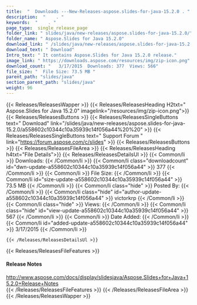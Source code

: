 ```yaml
---
title:  "  Downloads ---New-Releases-aspose.slides-for-java-15.2.0 . " 
description:  "    . " 
keywords:  "    . " 
page_type:  single_release_page
folder_link: " slides/java/new-releases/aspose.slides-for-java-15.2.0/"
folder_name: " Aspose.Slides for Java 15.2.0"
download_link: " /slides/java/new-releases/aspose.slides-for-java-15.2.0/a558602c10344c10a35939c14f056a44"
download_text: " Download"
Intro_text: " It contains Aspose.Slides for Java 15.2.0 release."
image_link: " https://downloads.aspose.com/resources/img/zip-icon.png"
download_count: "   3/17/2015  Downloads: 377  Views: 566"
file_size: "  File Size: 73.5 MB "
parent_path: "slides/java"
section_parent_path: "slides/java"
weight: 96 
---
```


{{< Releases/ReleasesWapper >}}
  {{< Releases/ReleasesHeading H2txt=" Aspose.Slides for Java 15.2.0" imagelink="/resources/img/zip-icon.png">}}
  {{< Releases/ReleasesButtons >}}
    {{< Releases/ReleasesSingleButtons text=" Download" link="/slides/java/new-releases/aspose.slides-for-java-15.2.0/a558602c10344c10a35939c14f056a44%20%20" >}}
    {{< Releases/ReleasesSingleButtons text=" Support Forum " link="https://forum.aspose.com/c/slides" >}}
  {{< Releases/ReleasesButtons >}}
  {{< Releases/ReleasesFileArea >}}
    {{< Releases/ReleasesHeading h4txt="File Details">}}
    {{< Releases/ReleasesDetailsUl >}}
            {{< Common/li  >}} Downloads: {{< /Common/li >}} 
      {{< Common/li class="downloadcount" id="dwn-update-a558602c10344c10a35939c14f056a44" >}} 377 {{< /Common/li >}} 
      {{< Common/li  >}} File Size: {{< /Common/li >}} 
      {{< Common/li id="size-update-a558602c10344c10a35939c14f056a44" >}} 73.5 MB {{< /Common/li >}} 
      {{< Common/li  class="hide" >}} Posted By: {{< /Common/li >}} 
      {{< Common/li class="hide" id="author-update-a558602c10344c10a35939c14f056a44" >}} victorkrp {{< /Common/li >}} 
      {{< Common/li class="hide"  >}} Views: {{< /Common/li >}} 
      {{< Common/li class="hide" id="view-update-a558602c10344c10a35939c14f056a44" >}} 567 {{< /Common/li >}} 
      {{< Common/li  >}} Date Added: {{< /Common/li >}} 
      {{< Common/li id="added-update-a558602c10344c10a35939c14f056a44" >}} 3/17/2015 {{< /Common/li >}} 

    {{< /Releases/ReleasesDetailsUl >}}

  {{< Releases/ReleasesFileFeatures >}}
      <h4>Release Notes</h4><div><a href="http://www.aspose.com/docs/display/slidesjava/Aspose.Slides+for+Java+15.2.0+Release+Notes">http://www.aspose.com/docs/display/slidesjava/Aspose.Slides+for+Java+15.2.0+Release+Notes</a></div>
  {{< /Releases/ReleasesFileFeatures >}}
 {{< /Releases/ReleasesFileArea >}}
{{< /Releases/ReleasesWapper >}}


